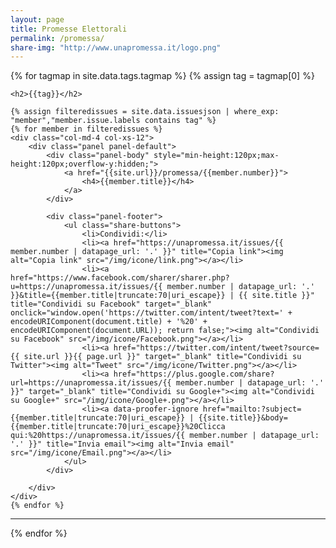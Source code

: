 ```yaml
---
layout: page
title: Promesse Elettorali
permalink: /promessa/
share-img: "http://www.unapromessa.it/logo.png"
---
```


{% for tagmap in site.data.tags.tagmap %}
{% assign tag = tagmap[0] %}
<div class="row">
    
    <h2>{{tag}}</h2>
    
    {% assign filteredissues = site.data.issuesjson | where_exp: "member","member.issue.labels contains tag" %}
    {% for member in filteredissues %}
    <div class="col-md-4 col-xs-12">
        <div class="panel panel-default">
            <div class="panel-body" style="min-height:120px;max-height:120px;overflow-y:hidden;">
                <a href="{{site.url}}/promessa/{{member.number}}">
                    <h4>{{member.title}}</h4>
                </a>
            </div>
            
            <div class="panel-footer">
                <ul class="share-buttons">
                    <li>Condividi:</li>
                    <li><a href="https://unapromessa.it/issues/{{ member.number | datapage_url: '.' }}" title="Copia link"><img alt="Copia link" src="/img/icone/link.png"></a></li>
                    <li><a href="https://www.facebook.com/sharer/sharer.php?u=https://unapromessa.it/issues/{{ member.number | datapage_url: '.' }}&title={{member.title|truncate:70|uri_escape}} | {{ site.title }}" title="Condividi su Facebook" target="_blank" onclick="window.open('https://twitter.com/intent/tweet?text=' + encodeURIComponent(document.title) + '%20' + encodeURIComponent(document.URL)); return false;"><img alt="Condividi su Facebook" src="/img/icone/Facebook.png"></a></li>
                    <li><a href="https://twitter.com/intent/tweet?source={{ site.url }}{{ page.url }}" target="_blank" title="Condividi su Twitter"><img alt="Tweet" src="/img/icone/Twitter.png"></a></li>
                    <li><a href="https://plus.google.com/share?url=https://unapromessa.it/issues/{{ member.number | datapage_url: '.' }}" target="_blank" title="Condividi su Google+"><img alt="Condividi su Google+" src="/img/icone/Google+.png"></a></li>
                    <li><a data-proofer-ignore href="mailto:?subject={{member.title|truncate:70|uri_escape}} | {{site.title}}&body={{member.title|truncate:70|uri_escape}}%20Clicca qui:%20https://unapromessa.it/issues/{{ member.number | datapage_url: '.' }}" title="Invia email"><img alt="Invia email" src="/img/icone/Email.png"></a></li>
                </ul>
            </div>
            
        </div>
    </div>
    {% endfor %}
    
</div>
<hr class="col-md-12"/>
{% endfor %}


